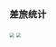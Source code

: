### 差旅统计



<img src="https://gitbook-pic-1301999062.cos.ap-beijing.myqcloud.com/okjaElZ5fC3nxcv.jpg" style="zoom:50%;" />  

<img src="https://gitbook-pic-1301999062.cos.ap-beijing.myqcloud.com/BisheyRk1FdC6j8.jpg" style="zoom:50%;" /> 

